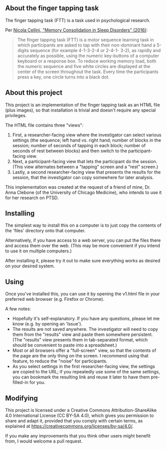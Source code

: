## About the finger tapping task

The finger tapping task (FTT) is a task used in psychological research.

Per [Nicola Cellini, "Memory Consolidation in Sleep Disorders" (2016)](https://www.researchgate.net/publication/308611509_Memory_Consolidation_in_Sleep_Disorders):

> The finger tapping task (FTT) is a motor sequence learning task in which participants 
> are asked to tap with their non-dominant hand a 5-digits sequence (for example 4-1-3-2-4 or 2-4-1-
> 3-2), as rapidly and accurately as possible, using the numeric key-buttons of a computer keyboard or 
> a response box. To reduce working memory load, both the numeric sequence and five white circles 
> are displayed at the center of the screen throughout the task. Every time the participants press a key, 
> one  circle  turns  into  a  black  dot.

## About this project

This project is an implementation of the finger tapping task as an HTML file
(plus images), so that installation is trivial and doesn't require any special
privileges.

The HTML file contains three "views":

1. First, a researcher-facing view where the investigator can select various
   settings (the sequence; left hand vs. right hand; number of blocks in the
   session; number of seconds of tapping in each block; number of seconds of rest
   between blocks) and then switch to the participant-facing view.
2. Next, a participant-facing view that lets the participant do the session.
   (This view alternates between a "tapping" screen and a "rest" screen.)
3. Lastly, a second researcher-facing view that presents the results for the
   session, that the investigator can copy somewhere for later analysis.

This implementation was created at the request of a friend of mine,
Dr. Anna Clebone (of the University of Chicago Medicine), who intends to use it
for her research on PTSD.

## Installing

The simplest way to install this on a computer is to just copy the contents of
the 'files' directory onto that computer.

Alternatively, if you have access to a web server, you can put the files there
and access them over the web. (This may be more convenient if you intend to use
it on multiple computers.)

After installing it, please try it out to make sure everything works as desired
on your desired system.

## Using

Once you've installed this, you can use it by opening the v1.html file in your
preferred web browser (e.g. Firefox or Chrome).

A few notes:

- Hopefully it's self-explanatory. If you have any questions, please let me know
  (e.g. by opening an 'Issue').
- The results are not saved anywhere. The investigator will need to copy them
  from the "results" view and paste them somewhere persistent. (The "results"
  view presents them in tab-separated format, which should be convenient to
  paste into a spreadsheet.)
- Most or all browsers offer a "full-screen" view, so that the contents of the
  page are the only thing on the screen. I recommend using that feature, to
  reduce the "noise" for participants.
- As you select settings in the first researcher-facing view, the settings are
  copied to the URL; if you repeatedly use some of the same settings, you can
  bookmark the resulting link and reuse it later to have them pre-filled-in for
  you.

## Modifying

This project is licensed under a Creative Commons Attribution-ShareAlike 4.0
International License (CC BY-SA 4.0), which gives you permission to share and
adapt it, provided that you comply with certain terms, as explained at
<https://creativecommons.org/licenses/by-sa/4.0/>.

If you make any improvements that you think other users might benefit from, I
would welcome a pull request.
